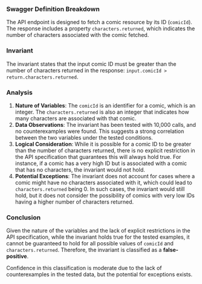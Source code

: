 ### Swagger Definition Breakdown
The API endpoint is designed to fetch a comic resource by its ID (`comicId`). The response includes a property `characters.returned`, which indicates the number of characters associated with the comic fetched. 

### Invariant
The invariant states that the input comic ID must be greater than the number of characters returned in the response: `input.comicId > return.characters.returned`. 

### Analysis
1. **Nature of Variables**: The `comicId` is an identifier for a comic, which is an integer. The `characters.returned` is also an integer that indicates how many characters are associated with that comic. 
2. **Data Observations**: The invariant has been tested with 10,000 calls, and no counterexamples were found. This suggests a strong correlation between the two variables under the tested conditions. 
3. **Logical Consideration**: While it is possible for a comic ID to be greater than the number of characters returned, there is no explicit restriction in the API specification that guarantees this will always hold true. For instance, if a comic has a very high ID but is associated with a comic that has no characters, the invariant would not hold. 
4. **Potential Exceptions**: The invariant does not account for cases where a comic might have no characters associated with it, which could lead to `characters.returned` being 0. In such cases, the invariant would still hold, but it does not consider the possibility of comics with very low IDs having a higher number of characters returned. 

### Conclusion
Given the nature of the variables and the lack of explicit restrictions in the API specification, while the invariant holds true for the tested examples, it cannot be guaranteed to hold for all possible values of `comicId` and `characters.returned`. Therefore, the invariant is classified as a **false-positive**. 

Confidence in this classification is moderate due to the lack of counterexamples in the tested data, but the potential for exceptions exists.
